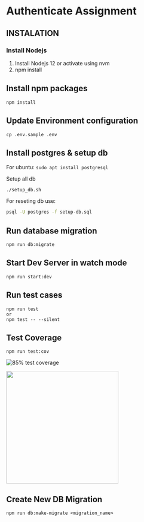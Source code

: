 # Authenticate Assignment
## INSTALATION

### Install Nodejs

1. Install Nodejs 12 or activate using nvm
2. npm install

## Install npm packages

```
npm install
```

## Update Environment configuration

```
cp .env.sample .env
```

## Install postgres & setup db

For ubuntu: `sudo apt install postgresql`

Setup all db

```
./setup_db.sh
```

For reseting db use:

```bash
psql -U postgres -f setup-db.sql
```

## Run database migration

```
npm run db:migrate
```

## Start Dev Server in watch mode

```
npm run start:dev
```

## Run test cases

```
npm run test
or
npm test -- --silent
```
## Test Coverage
```
npm run test:cov

```
![85% test coverage](https://github.com/rushidhanwant/authenticate_assignment/assets/54628056/7fa2457d-4285-407b-9e49-5f2da74c6d86)

<img width="300" src="https://github.com/rushidhanwant/authenticate_assignment/assets/54628056/7fa2457d-4285-407b-9e49-5f2da74c6d8">

## Create New DB Migration

```
npm run db:make-migrate <migration_name>
```

